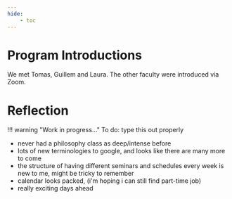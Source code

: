 ```yaml
---
hide:
    - toc
---
```


# Program Introductions

We met Tomas, Guillem and Laura. The other faculty were introduced via Zoom.

# Reflection

!!! warning "Work in progress..."
    To do: type this out properly

- never had a philosophy class as deep/intense before
- lots of new terminologies to google, and looks like there are many more to come
- the structure of having different seminars and schedules every week is new to me, might be tricky to remember
- calendar looks packed, (i'm hoping i can still find part-time job)
- really exciting days ahead
